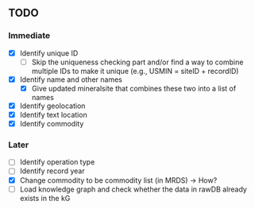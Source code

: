 ## TODO

### Immediate
- [x] Identify unique ID
    - [ ] Skip the uniqueness checking part and/or find a way to combine multiple IDs to make it unique (e.g., USMIN = siteID + recordID)
- [x] Identify name and other names
    - [x] Give updated mineralsite that combines these two into a list of names
- [x] Identify geolocation
- [x] Identify text location
- [x] Identify commodity

### Later
- [ ] Identify operation type
- [ ] Identify record year
- [x] Change commodity to be commodity list (in MRDS) -> How?
- [ ] Load knowledge graph and check whether the data in rawDB already exists in the kG
